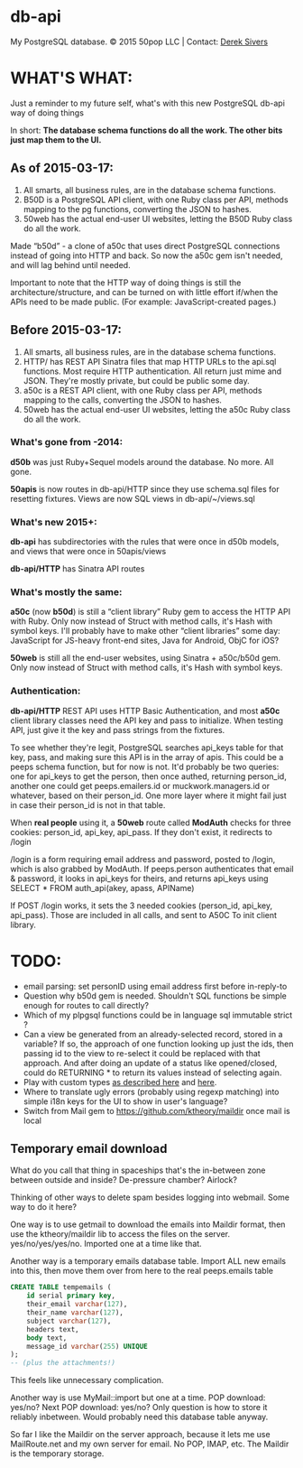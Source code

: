 # db-api

My PostgreSQL database.  © 2015 50pop LLC | Contact: [Derek Sivers](http://sivers.org/)

# WHAT'S WHAT:

Just a reminder to my future self, what's with this new PostgreSQL db-api way of doing things

In short:  **The database schema functions do all the work.  The other bits just map them to the UI.**

## As of 2015-03-17:

1. All smarts, all business rules, are in the database schema functions.
2. B50D is a PostgreSQL API client, with one Ruby class per API, methods mapping to the pg functions, converting the JSON to hashes.
3. 50web has the actual end-user UI websites, letting the B50D Ruby class do all the work.

Made “b50d” - a clone of a50c that uses direct PostgreSQL connections instead of going into HTTP and back.  So now the a50c gem isn't needed, and will lag behind until needed.

Important to note that the HTTP way of doing things is still the architecture/structure, and can be turned on with little effort if/when the APIs need to be made public.  (For example: JavaScript-created pages.)

## Before 2015-03-17:

1. All smarts, all business rules, are in the database schema functions.
2. HTTP/ has REST API Sinatra files that map HTTP URLs to the api.sql functions. Most require HTTP authentication. All return just mime and JSON. They're mostly private, but could be public some day.
3. a50c is a REST API client, with one Ruby class per API, methods mapping to the calls, converting the JSON to hashes.
4. 50web has the actual end-user UI websites, letting the a50c Ruby class do all the work.

### What's gone from -2014:

**d50b** was just Ruby+Sequel models around the database.  No more.  All gone.

**50apis** is now routes in db-api/HTTP since they use schema.sql files for resetting fixtures.  Views are now SQL views in db-api/~/views.sql

### What's new 2015+:

**db-api** has subdirectories with the rules that were once in d50b models, and views that were once in 50apis/views

**db-api/HTTP** has Sinatra API routes

### What's mostly the same:

**a50c** (now **b50d**) is still a “client library” Ruby gem to access the HTTP API with Ruby.  Only now instead of Struct with method calls, it's Hash with symbol keys.  I'll probably have to make other “client libraries” some day: JavaScript for JS-heavy front-end sites, Java for Android, ObjC for iOS?

**50web** is still all the end-user websites, using Sinatra + a50c/b50d gem.  Only now instead of Struct with method calls, it's Hash with symbol keys.

### Authentication:

**db-api/HTTP** REST API uses HTTP Basic Authentication, and most **a50c** client library classes need the API key and pass to initialize.  When testing API, just give it the key and pass strings from the fixtures.

To see whether they're legit, PostgreSQL searches api_keys table for that key, pass, and making sure this API is in the array of apis.  This could be a peeps schema function, but for now is not.  It'd probably be two queries: one for api_keys to get the person, then once authed, returning person_id, another one could get peeps.emailers.id or muckwork.managers.id or whatever, based on their person_id.  One more layer where it might fail just in case their person_id is not in that table.

When **real people** using it, a **50web** route called **ModAuth** checks for three cookies:  person_id, api_key, api_pass.  If they don't exist, it redirects to /login

/login is a form requiring email address and password, posted to /login, which is also grabbed by ModAuth.  If peeps.person authenticates that email & password, it looks in api_keys for theirs, and returns api_keys using SELECT * FROM auth_api(akey, apass, APIName)

If POST /login works, it sets the 3 needed cookies (person_id, api_key, api_pass).  Those are included in all calls, and sent to A50C To init client library.

# TODO:

* email parsing: set personID using email address first before in-reply-to
* Question why b50d gem is needed. Shouldn't SQL functions be simple enough for routes to call directly?
* Which of my plpgsql functions could be in language sql immutable strict ?
* Can a view be generated from an already-selected record, stored in a variable?  If so, the approach of one function looking up just the ids, then passing id to the view to re-select it could be replaced with that approach.  And after doing an update of a status like opened/closed, could do RETURNING * to return its values instead of selecting again.
* Play with custom types <a href="http://vimeo.com/97507575">as described here</a> and <a href="http://www.sqlines.com/postgresql/how-to/create_user_defined_type">here</a>.
* Where to translate ugly errors (probably using regexp matching) into simple i18n keys for the UI to show in user's language?
* Switch from Mail gem to <https://github.com/ktheory/maildir> once mail is local

## Temporary email download

What do you call that thing in spaceships that's the in-between zone between outside and inside?  De-pressure chamber?  Airlock?

Thinking of other ways to delete spam besides logging into webmail.  Some way to do it here?

One way is to use getmail to download the emails into Maildir format, then use the ktheory/maildir lib to access the files on the server.  yes/no/yes/yes/no.  Imported one at a time like that.

Another way is a temporary emails database table.  Import ALL new emails into this, then move them over from here to the real peeps.emails table

````sql
CREATE TABLE tempemails (
	id serial primary key,
	their_email varchar(127),
	their_name varchar(127),
	subject varchar(127),
	headers text,
	body text,
	message_id varchar(255) UNIQUE
);
-- (plus the attachments!)
````

This feels like unnecessary complication.

Another way is use MyMail::import but one at a time.  POP download: yes/no?  Next POP download: yes/no?  Only question is how to store it reliably inbetween.  Would probably need this database table anyway.

So far I like the Maildir on the server approach, because it lets me use MailRoute.net and my own server for email.  No POP, IMAP, etc.  The Maildir is the temporary storage.


